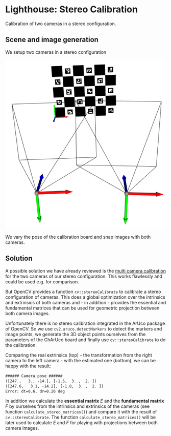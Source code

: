 # Lighthouse: Stereo Calibration

Calibration of two cameras in a stereo configuration.

## Scene and image generation

We setup two cameras in a stereo configuration

![](images/stereo_setup.png)

We vary the pose of the calibration board and snap images with both cameras.

## Solution

A possible solution we have already reviewed is the [multi camera calibration](../2d_calibrate_multiple) for the two cameras of our stereo configuration. This works flawlessly and could be used e.g. for comparison.

But OpenCV provides a function `cv::stereoCalibrate` to calibrate a stereo configuration of cameras. This does a global optimization over the intrinsics and extrinsics of both cameras and - in addition - provides the essential and fundamental matrices that can be used for geometric projection between both camera images.

Unfortunately there is no stereo calibration integrated in the ArUco package of OpenCV. So we use `cv2.aruco.detectMarkers` to detect the markers and image points, we generate the 3D object points ourselves from the parameters of the ChArUco board and finally use `cv::stereoCalibrate` to do the calibration.

Comparing the real extrinsics (top) - the transformation from the right camera to the left camera - with the estimated one (bottom), we can be happy with the result:

```
###### Camera pose ######
([247.,   3., -14.], [-1.5,  3. ,  2. ])
([247.6,   3.1, -14.2], [-1.8,  3. ,  2. ])
Error: dt=0.6, dr=0.26 deg
```

In addition we calculate the **essential matrix** $`E`$ and the **fundamental matrix** $`F`$ by ourselves from the intrinsics and extrinsics of the cameras (see function `calculate_stereo_matrices()`) and compare it with the result of `cv::stereoCalibrate`. The function `calculate_stereo_matrices()` will be later used to calculate $`E`$ and $`F`$ for playing with projections between both camera images.
